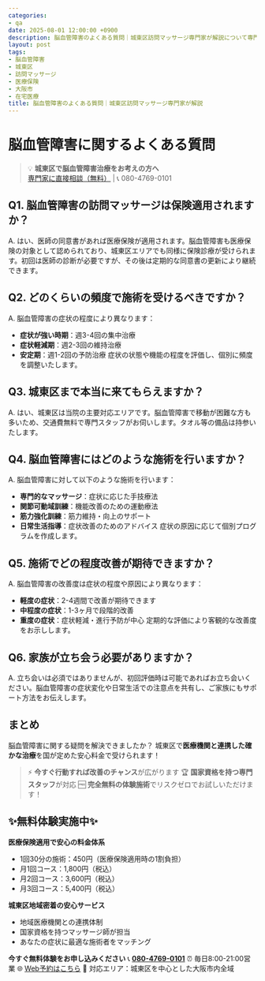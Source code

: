 ```yaml
---
categories:
- qa
date: 2025-08-01 12:00:00 +0900
description: 脳血管障害のよくある質問｜城東区訪問マッサージ専門家が解説について専門家が詳しく解説。医療保険適用の訪問マッサージで症状改善をサポートします。
layout: post
tags:
- 脳血管障害
- 城東区
- 訪問マッサージ
- 医療保険
- 大阪市
- 在宅医療
title: 脳血管障害のよくある質問｜城東区訪問マッサージ専門家が解説
---
```



# 脳血管障害に関するよくある質問

> 💡 **城東区で脳血管障害治療をお考えの方へ**  
> [専門家に直接相談（無料）](https://peraichi.com/landing_pages/view/himawari-massage/) | 📞 080-4769-0101

## Q1. 脳血管障害の訪問マッサージは保険適用されますか？
A. はい、医師の同意書があれば医療保険が適用されます。脳血管障害も医療保険の対象として認められており、城東区エリアでも同様に保険診療が受けられます。初回は医師の診断が必要ですが、その後は定期的な同意書の更新により継続できます。

## Q2. どのくらいの頻度で施術を受けるべきですか？
A. 脳血管障害の症状の程度により異なります：
- **症状が強い時期**：週3-4回の集中治療
- **症状軽減期**：週2-3回の維持治療
- **安定期**：週1-2回の予防治療
症状の状態や機能の程度を評価し、個別に頻度を調整いたします。

## Q3. 城東区まで本当に来てもらえますか？
A. はい、城東区は当院の主要対応エリアです。脳血管障害で移動が困難な方も多いため、交通費無料で専門スタッフがお伺いします。タオル等の備品は持参いたします。

## Q4. 脳血管障害にはどのような施術を行いますか？
A. 脳血管障害に対して以下のような施術を行います：
- **専門的なマッサージ**：症状に応じた手技療法
- **関節可動域訓練**：機能改善のための運動療法
- **筋力強化訓練**：筋力維持・向上のサポート
- **日常生活指導**：症状改善のためのアドバイス
症状の原因に応じて個別プログラムを作成します。

## Q5. 施術でどの程度改善が期待できますか？
A. 脳血管障害の改善度は症状の程度や原因により異なります：
- **軽度の症状**：2-4週間で改善が期待できます
- **中程度の症状**：1-3ヶ月で段階的改善
- **重度の症状**：症状軽減・進行予防が中心
定期的な評価により客観的な改善度をお示しします。

## Q6. 家族が立ち会う必要がありますか？
A. 立ち会いは必須ではありませんが、初回評価時は可能であればお立ち会いください。脳血管障害の症状変化や日常生活での注意点を共有し、ご家族にもサポート方法をお伝えします。

## まとめ
脳血管障害に関する疑問を解決できましたか？
城東区で**医療機関と連携した確かな治療**を国が定めた安心料金で受けられます！

> ⚡ **今すぐ行動すれば改善のチャンス**が広がります
> 🏆 **国家資格を持つ専門スタッフ**が対応
> 🆓 **完全無料の体験施術**でリスクゼロでお試しいただけます！

## ✨無料体験実施中✨

**医療保険適用で安心の料金体系**
- 1回30分の施術：450円（医療保険適用時の1割負担）
- 月1回コース：1,800円（税込）
- 月2回コース：3,600円（税込）
- 月3回コース：5,400円（税込）

**城東区地域密着の安心サービス**
- 地域医療機関との連携体制
- 国家資格を持つマッサージ師が担当
- あなたの症状に最適な施術者をマッチング

**今すぐ無料体験をお申し込みください**
📞 **[080-4769-0101](tel:080-4769-0101)**
⏰ 毎日8:00-21:00営業
🌐 [Web予約はこちら](https://peraichi.com/landing_pages/view/himawari-massage/)
📍 対応エリア：城東区を中心とした大阪市内全域